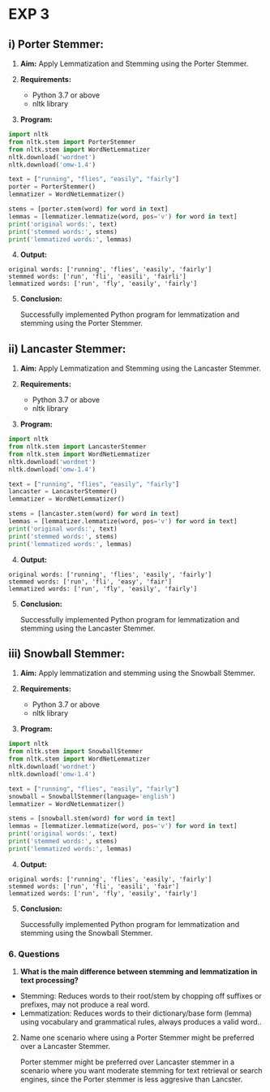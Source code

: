 # EXP 3
## i) Porter Stemmer:
1. **Aim:** Apply Lemmatization and Stemming using the Porter Stemmer.
   
2. **Requirements:**
    * Python 3.7 or above
    * nltk library
      
3. **Program:**
```python
import nltk
from nltk.stem import PorterStemmer
from nltk.stem import WordNetLemmatizer
nltk.download('wordnet')
nltk.download('omw-1.4')

text = ["running", "flies", "easily", "fairly"]
porter = PorterStemmer()
lemmatizer = WordNetLemmatizer()

stems = [porter.stem(word) for word in text]
lemmas = [lemmatizer.lemmatize(word, pos='v') for word in text]
print('original words:', text)
print('stemmed words:', stems)
print('lemmatized words:', lemmas)
```
4. **Output:**
   
```
original words: ['running', 'flies', 'easily', 'fairly']
stemmed words: ['run', 'fli', 'easili', 'fairli']
lemmatized words: ['run', 'fly', 'easily', 'fairly']
```

5. **Conclusion:**
   
   Successfully implemented Python program for lemmatization and stemming using the Porter Stemmer.

## ii) Lancaster Stemmer:
1. **Aim:** Apply Lemmatization and Stemming using the Lancaster Stemmer.
   
2. **Requirements:**
    * Python 3.7 or above
    * nltk library
      
3. **Program:**
```python
import nltk
from nltk.stem import LancasterStemmer
from nltk.stem import WordNetLemmatizer
nltk.download('wordnet')
nltk.download('omw-1.4')

text = ["running", "flies", "easily", "fairly"]
lancaster = LancasterStemmer()
lemmatizer = WordNetLemmatizer()

stems = [lancaster.stem(word) for word in text]
lemmas = [lemmatizer.lemmatize(word, pos='v') for word in text]
print('original words:', text)
print('stemmed words:', stems)
print('lemmatized words:', lemmas)
```
4. **Output:**
   
```
original words: ['running', 'flies', 'easily', 'fairly']
stemmed words: ['run', 'fli', 'easy', 'fair']
lemmatized words: ['run', 'fly', 'easily', 'fairly']
```

5. **Conclusion:**
   
   Successfully implemented Python program for lemmatization and stemming using the Lancaster Stemmer.

## iii) Snowball Stemmer:
1. **Aim:** Apply lemmatization and stemming using the Snowball Stemmer.
   
2. **Requirements:**
    * Python 3.7 or above
    * nltk library
      
3. **Program:**
```python
import nltk
from nltk.stem import SnowballStemmer
from nltk.stem import WordNetLemmatizer
nltk.download('wordnet')
nltk.download('omw-1.4')

text = ["running", "flies", "easily", "fairly"]
snowball = SnowballStemmer(language='english')
lemmatizer = WordNetLemmatizer()

stems = [snowball.stem(word) for word in text]
lemmas = [lemmatizer.lemmatize(word, pos='v') for word in text]
print('original words:', text)
print('stemmed words:', stems)
print('lemmatized words:', lemmas)
```

4. **Output:**
   
```
original words: ['running', 'flies', 'easily', 'fairly']
stemmed words: ['run', 'fli', 'easili', 'fair']
lemmatized words: ['run', 'fly', 'easily', 'fairly']
```

5. **Conclusion:**
   
   Successfully implemented Python program for lemmatization and stemming using the Snowball Stemmer.

### 6. Questions

1. **What is the main difference between stemming and lemmatization in text processing?**
   
* Stemming: Reduces words to their root/stem by chopping off suffixes or prefixes, may not produce a real word.  
* Lemmatization: Reduces words to their dictionary/base form (lemma) using vocabulary and grammatical rules, always produces a valid word..

2. Name one scenario where using a Porter Stemmer might be preferred over a Lancaster Stemmer.
   
   Porter stemmer might be preferred over Lancaster stemmer in a scenario where you want moderate stemming for text retrieval or search engines, since the Porter stemmer is less aggresive than Lancster.

